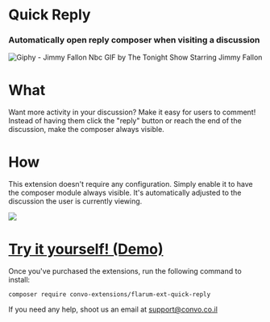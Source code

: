 # Quick Reply
### Automatically open reply composer when visiting a discussion

![Giphy - Jimmy Fallon Nbc GIF by The Tonight Show Starring Jimmy Fallon](https://media1.giphy.com/media/l46CgyKsBuQ2nsBl6/giphy.gif?cid=7175f6acjgabj88c0x8f688mmsf5rf5nuc3s75yootsd987q&rid=giphy.gif&ct=g)

# What
Want more activity in your discussion? Make it easy for users to comment! Instead of having them click the "reply" button or reach the end of the discussion, make the composer always visible. 

# How
This extension doesn't require any configuration. Simply enable it to have the composer module always visible. It's automatically adjusted to the discussion the user is currently viewing. 

![](https://i.imgur.com/fj6tWas.gif)

# [Try it yourself! (Demo)](https://convo-extensions-demo.convo.co.il/d/3-quick-reply)

Once you've purchased the extensions, run the following command to install:

```
composer require convo-extensions/flarum-ext-quick-reply
```

If you need any help, shoot us an email at support@convo.co.il
